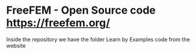 # FreeFEM - Open Source code https://freefem.org/

Inside the repository we have the folder Learn by Examples code from the website
